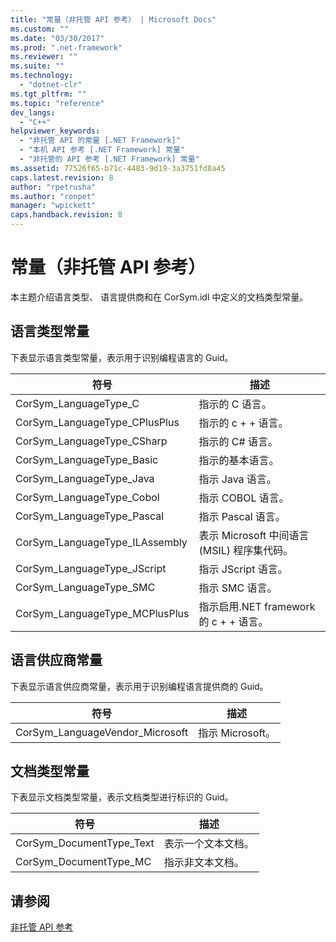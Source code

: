 ```yaml
---
title: "常量（非托管 API 参考） | Microsoft Docs"
ms.custom: ""
ms.date: "03/30/2017"
ms.prod: ".net-framework"
ms.reviewer: ""
ms.suite: ""
ms.technology: 
  - "dotnet-clr"
ms.tgt_pltfrm: ""
ms.topic: "reference"
dev_langs: 
  - "C++"
helpviewer_keywords: 
  - "非托管 API 的常量 [.NET Framework]"
  - "本机 API 参考 [.NET Framework] 常量"
  - "非托管的 API 参考 [.NET Framework] 常量"
ms.assetid: 77526f65-b71c-4483-9d19-3a3751fd8a45
caps.latest.revision: 8
author: "rpetrusha"
ms.author: "ronpet"
manager: "wpickett"
caps.handback.revision: 8
---
```

# 常量（非托管 API 参考）
本主题介绍语言类型、 语言提供商和在 CorSym.idl 中定义的文档类型常量。  
  
## 语言类型常量  
 下表显示语言类型常量，表示用于识别编程语言的 Guid。  
  
|符号|描述|  
|--------|--------|  
|CorSym\_LanguageType\_C|指示的 C 语言。|  
|CorSym\_LanguageType\_CPlusPlus|指示的 c \+ \+ 语言。|  
|CorSym\_LanguageType\_CSharp|指示的 C\# 语言。|  
|CorSym\_LanguageType\_Basic|指示的基本语言。|  
|CorSym\_LanguageType\_Java|指示 Java 语言。|  
|CorSym\_LanguageType\_Cobol|指示 COBOL 语言。|  
|CorSym\_LanguageType\_Pascal|指示 Pascal 语言。|  
|CorSym\_LanguageType\_ILAssembly|表示 Microsoft 中间语言 \(MSIL\) 程序集代码。|  
|CorSym\_LanguageType\_JScript|指示 JScript 语言。|  
|CorSym\_LanguageType\_SMC|指示 SMC 语言。|  
|CorSym\_LanguageType\_MCPlusPlus|指示启用.NET framework 的 c \+ \+ 语言。|  
  
## 语言供应商常量  
 下表显示语言供应商常量，表示用于识别编程语言提供商的 Guid。  
  
|符号|描述|  
|--------|--------|  
|CorSym\_LanguageVendor\_Microsoft|指示 Microsoft。|  
  
## 文档类型常量  
 下表显示文档类型常量，表示文档类型进行标识的 Guid。  
  
|符号|描述|  
|--------|--------|  
|CorSym\_DocumentType\_Text|表示一个文本文档。|  
|CorSym\_DocumentType\_MC|指示非文本文档。|  
  
## 请参阅  
 [非托管 API 参考](../../../docs/framework/unmanaged-api/index.md)